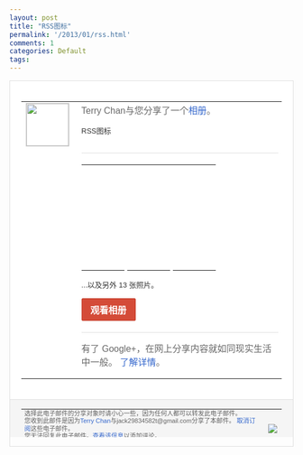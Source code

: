 ```yaml
---
layout: post
title: "RSS图标"
permalink: '/2013/01/rss.html'
comments: 1
categories: Default
tags: 
---
```

<!-- X-Notifications: 1:e22ed1b130000000 -->

<div style="border:solid 1px #dfdfdf;color:#686868;font:13px Arial"><div style="background-color:#fff;padding:20px;"><table cellpadding="0" cellspacing="0"><tr><td style="padding-right:15px;vertical-align:top"><a href="https://plus.google.com/_/notifications/emlink?emr=14900066512970582018&amp;emid=CICovp7N_rQCFcoacgodzTEAAA&amp;path=%2F108643996575278738906&amp;dt=1358948385924&amp;uob=8"><img height="75" src="https://lh3.googleusercontent.com/-KKRGTyJ5Bl0/AAAAAAAAAAI/AAAAAAAAtnY/R4QEWIp3Ur0/s75-c-k-a/photo.jpg" style="border:solid 1px #cccccc;" width="75"/></a></td><td style="width:578px;color:#333;font:13px Arial;vertical-align:top"><div style="color:#686868;font:16px Arial;padding-bottom:15px">Terry Chan与您分享了一个<a href="https://plus.google.com/_/notifications/emlink?emr=14900066512970582018&amp;emid=CICovp7N_rQCFcoacgodzTEAAA&amp;path=%2Fphotos%2F108643996575278738906%2Falbums%2F5836638354993172657%3Fgpinv%3DAMIXal_ZTiOqvbfj7niDqLIb_3akcRPQTa4YZg8wGOrdtT6Q7hE0UDEQ3YLznc_f02Un00Z8CjvtTPk-LLGXCAU_4KBgh-sDP62IvQDfF2lsyBZM8i8YT5I%26authkey%3DCIfFiryE8_rjMw&amp;dt=1358948385924&amp;uob=8" style="color:#3366CC;text-decoration:none">相册</a>。</div><div style="padding-bottom:10px">RSS图标</div><div style="margin:20px 0;border-bottom:solid 1px #dfdfdf"></div><table cellpadding="0" cellspacing="0" style="margin-bottom:15px"><tr><td background="https://lh6.googleusercontent.com/-sl1tQJu1t74/UP_nuF2S81I/AAAAAAAAuLg/blne3Gl6ykY/h142/11.png" colspan="3" height="142px" style="background-repeat:no-repeat" width="190px"><a href="https://plus.google.com/_/notifications/emlink?emr=14900066512970582018&amp;emid=CICovp7N_rQCFcoacgodzTEAAA&amp;path=%2Fphotos%2F108643996575278738906%2Falbums%2F5836638354993172657%3Fgpinv%3DAMIXal_ZTiOqvbfj7niDqLIb_3akcRPQTa4YZg8wGOrdtT6Q7hE0UDEQ3YLznc_f02Un00Z8CjvtTPk-LLGXCAU_4KBgh-sDP62IvQDfF2lsyBZM8i8YT5I%26authkey%3DCIfFiryE8_rjMw&amp;dt=1358948385924&amp;uob=8" style="text-decoration:none;display:block;height:100%"></a></td></tr><tr><td background="https://lh6.googleusercontent.com/-l-BcvPP_920/UP_nqhNMGuI/AAAAAAAAuKc/hggdxqIyG5c/h45/01.png" height="45px" style="border-top:5px solid white;background-repeat:no-repeat;" width="60px"><a href="https://plus.google.com/_/notifications/emlink?emr=14900066512970582018&amp;emid=CICovp7N_rQCFcoacgodzTEAAA&amp;path=%2Fphotos%2F108643996575278738906%2Falbums%2F5836638354993172657%3Fgpinv%3DAMIXal_ZTiOqvbfj7niDqLIb_3akcRPQTa4YZg8wGOrdtT6Q7hE0UDEQ3YLznc_f02Un00Z8CjvtTPk-LLGXCAU_4KBgh-sDP62IvQDfF2lsyBZM8i8YT5I%26authkey%3DCIfFiryE8_rjMw&amp;dt=1358948385924&amp;uob=8" style="text-decoration:none;display:block;height:100%"></a></td><td background="https://lh5.googleusercontent.com/-IYvvQkOxwyU/UP_nqtmf_XI/AAAAAAAAuKk/tlMv9TGB8xM/h45/02.png" height="45px" style="border-top:5px solid white;background-repeat:no-repeat;border-left:5px solid white" width="60px"><a href="https://plus.google.com/_/notifications/emlink?emr=14900066512970582018&amp;emid=CICovp7N_rQCFcoacgodzTEAAA&amp;path=%2Fphotos%2F108643996575278738906%2Falbums%2F5836638354993172657%3Fgpinv%3DAMIXal_ZTiOqvbfj7niDqLIb_3akcRPQTa4YZg8wGOrdtT6Q7hE0UDEQ3YLznc_f02Un00Z8CjvtTPk-LLGXCAU_4KBgh-sDP62IvQDfF2lsyBZM8i8YT5I%26authkey%3DCIfFiryE8_rjMw&amp;dt=1358948385924&amp;uob=8" style="text-decoration:none;display:block;height:100%"></a></td><td background="https://lh5.googleusercontent.com/-5PqVLX3bsho/UP_nrn3HkiI/AAAAAAAAuKo/f7JXswPZ9m4/h45/04.png" height="45px" style="border-top:5px solid white;background-repeat:no-repeat;border-left:5px solid white" width="60px"><a href="https://plus.google.com/_/notifications/emlink?emr=14900066512970582018&amp;emid=CICovp7N_rQCFcoacgodzTEAAA&amp;path=%2Fphotos%2F108643996575278738906%2Falbums%2F5836638354993172657%3Fgpinv%3DAMIXal_ZTiOqvbfj7niDqLIb_3akcRPQTa4YZg8wGOrdtT6Q7hE0UDEQ3YLznc_f02Un00Z8CjvtTPk-LLGXCAU_4KBgh-sDP62IvQDfF2lsyBZM8i8YT5I%26authkey%3DCIfFiryE8_rjMw&amp;dt=1358948385924&amp;uob=8" style="text-decoration:none;display:block;height:100%"></a></td></tr></table><div style="margin-bottom:15px">...以及另外 13 张照片。</div><a href="https://plus.google.com/_/notifications/emlink?emr=14900066512970582018&amp;emid=CICovp7N_rQCFcoacgodzTEAAA&amp;path=%2Fphotos%2F108643996575278738906%2Falbums%2F5836638354993172657%3Fgpinv%3DAMIXal_ZTiOqvbfj7niDqLIb_3akcRPQTa4YZg8wGOrdtT6Q7hE0UDEQ3YLznc_f02Un00Z8CjvtTPk-LLGXCAU_4KBgh-sDP62IvQDfF2lsyBZM8i8YT5I%26authkey%3DCIfFiryE8_rjMw&amp;dt=1358948385924&amp;uob=8" style="display:inline-block;padding:7px 15px;background-color:#d44b38; color:#fff;font-size:16px; font-weight:bold;border-radius:2px;-webkit-border-radius:2px; -moz-border-radius:2px;border:solid 1px #c43b28; white-space:nowrap;text-decoration:none">观看相册</a><div style="margin-top:20px;border-top:solid 1px #dfdfdf"><div style="padding:15px 0;color:#686868;font:16px Arial">有了 Google+，在网上分享内容就如同现实生活中一般。 <a href="http://www.google.com/+/learnmore/" style="color:#3366CC;text-decoration:none">了解详情</a>。</div></div></td></tr></table></div><div style="border-top:solid 1px #dfdfdf;padding:0 20px; background-color:#f5f5f5"><table cellpadding="0" cellspacing="0" style="height:50px"><tbody><tr><td style="vertical-align:middle;width:100%; color:#636363;font:11px Arial; line-height:120%">选择此电子邮件的分享对象时请小心一些，因为任何人都可以转发此电子邮件。<br/>您收到此邮件是因为<a href="https://plus.google.com/_/notifications/emlink?emr=14900066512970582018&amp;emid=CICovp7N_rQCFcoacgodzTEAAA&amp;path=%2F108643996575278738906%3Fgpinv%3DAMIXal_ZTiOqvbfj7niDqLIb_3akcRPQTa4YZg8wGOrdtT6Q7hE0UDEQ3YLznc_f02Un00Z8CjvtTPk-LLGXCAU_4KBgh-sDP62IvQDfF2lsyBZM8i8YT5I&amp;dt=1358948385924&amp;uob=8" style="color:#3366CC;text-decoration:none">Terry Chan</a>与jack29834582t@gmail.com分享了本邮件。 <a href="https://plus.google.com/_/notifications/emlink?emr=14900066512970582018&amp;emid=CICovp7N_rQCFcoacgodzTEAAA&amp;path=%2F_%2Fnonplus%2Femailsettings%3Fgpinv%3DAMIXal_ZTiOqvbfj7niDqLIb_3akcRPQTa4YZg8wGOrdtT6Q7hE0UDEQ3YLznc_f02Un00Z8CjvtTPk-LLGXCAU_4KBgh-sDP62IvQDfF2lsyBZM8i8YT5I%26est%3DADH5u8UXms1n0z5ZO-RMC-aaCiy1LiTFu_Lq15ZhGJux2JEz1gnhJO3FTfGEtCAGStECqXa1HpSUtxLwmTOVDLIdwRuhyjtO7lELaSGvxFIGhvMkiBQ0DZHxPPbwIuAx7o8s5qK70abg-50YmLJv1cZ3Jy5jWRE6qQ&amp;dt=1358948385924&amp;uob=8" style="color:#3366CC;text-decoration:none">取消订阅</a>这些电子邮件。<br/>您无法回复此电子邮件。<a href="https://plus.google.com/_/notifications/emlink?emr=14900066512970582018&amp;emid=CICovp7N_rQCFcoacgodzTEAAA&amp;path=%2F108643996575278738906%2Fposts%2FR7iEKoEG8i8%3Fgpinv%3DAMIXal_ZTiOqvbfj7niDqLIb_3akcRPQTa4YZg8wGOrdtT6Q7hE0UDEQ3YLznc_f02Un00Z8CjvtTPk-LLGXCAU_4KBgh-sDP62IvQDfF2lsyBZM8i8YT5I&amp;dt=1358948385924&amp;uob=8" style="color:#3366CC;text-decoration:none">查看该信息</a>以添加评论。<br/>Google Inc., 1600 Amphitheatre Pkwy, Mountain View, CA 94043 USA<br/></td><td><img src="https://ssl.gstatic.com/s2/oz/images/notifications/logo/google-plus-6617a72bb36cc548861652780c9e6ff1.png"/></td></tr></tbody></table></div></div>